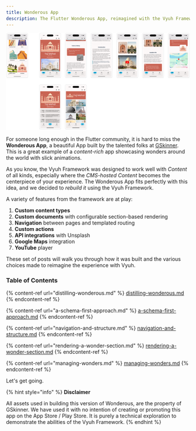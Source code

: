 ```yaml
---
title: Wonderous App
description: The Flutter Wonderous App, reimagined with the Vyuh Framework
---
```


![](images/cover.png)

For someone long enough in the Flutter community, it is hard to miss the
**Wonderous App**, a beautiful App built by the talented folks at
[GSkinner](https://flutter.gskinner.com/wonderous/). This is a great example of
a _content-rich_ app showcasing wonders around the world with slick animations.

As you know, the Vyuh Framework was designed to work well with _Content_ of all
kinds, especially where the _CMS-hosted Content_ becomes the centerpiece of your
experience. The Wonderous App fits perfectly with this idea, and we decided to
_rebuild it_ using the Vyuh Framework.

A variety of features from the framework are at play:

1. **Custom content types**
2. **Custom documents** with configurable section-based rendering
3. **Navigation** between pages and templated routing
4. **Custom actions**
5. **API integrations** with Unsplash
6. **Google Maps** integration
7. **YouTube** player

These set of posts will walk you through how it was built and the various
choices made to reimagine the experience with Vyuh.

### Table of Contents

{% content-ref url="distilling-wonderous.md" %}
[distilling-wonderous.md](distilling-wonderous.md) {% endcontent-ref %}

{% content-ref url="a-schema-first-approach.md" %}
[a-schema-first-approach.md](a-schema-first-approach.md) {% endcontent-ref %}

{% content-ref url="navigation-and-structure.md" %}
[navigation-and-structure.md](navigation-and-structure.md) {% endcontent-ref %}

{% content-ref url="rendering-a-wonder-section.md" %}
[rendering-a-wonder-section.md](rendering-a-wonder-section.md)
{% endcontent-ref %}

{% content-ref url="managing-wonders.md" %}
[managing-wonders.md](managing-wonders.md) {% endcontent-ref %}

Let's get going.

{% hint style="info" %} **Disclaimer**

All assets used in building this version of Wonderous, are the property of
GSkinner. We have used it with no intention of creating or promoting this app on
the App Store / Play Store. It is purely a technical exploration to demonstrate
the abilities of the Vyuh Framework. {% endhint %}
